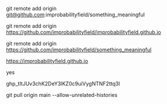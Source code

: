 git remote add origin git@github.com:improbabilityfield/something_meaningful

git remote add origin https://github.com/improbabilityfield/improbabilityfield.github.io

git remote add origin https://github.com/improbabilityfield/something_meaningful

https://improbabilityfield.github.io

yes

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

git pull origin main --allow-unrelated-histories

